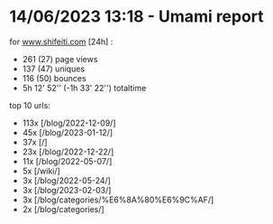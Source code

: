 # 14/06/2023 13:18 - Umami report
for www.shifeiti.com [24h] :

 - 261 (27) page views
 - 137 (47) uniques
 - 116 (50) bounces
 - 5h 12' 52'' (-1h 33' 22'') totaltime


top 10 urls:
 - 113x [/blog/2022-12-09/]
 - 45x [/blog/2023-01-12/]
 - 37x [/]
 - 23x [/blog/2022-12-22/]
 - 11x [/blog/2022-05-07/]
 - 5x [/wiki/]
 - 3x [/blog/2022-05-24/]
 - 3x [/blog/2023-02-03/]
 - 3x [/blog/categories/%E6%8A%80%E6%9C%AF/]
 - 2x [/blog/categories/]


